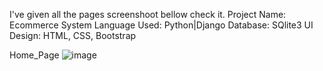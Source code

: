 I've given all the pages screenshoot bellow check it.
Project Name: Ecommerce System Language Used: Python|Django Database: SQlite3 UI Design: HTML, CSS, Bootstrap

Home_Page
![image](https://github.com/user-attachments/assets/b1761836-65f9-4ef9-a8fe-fc37f781cb75)

